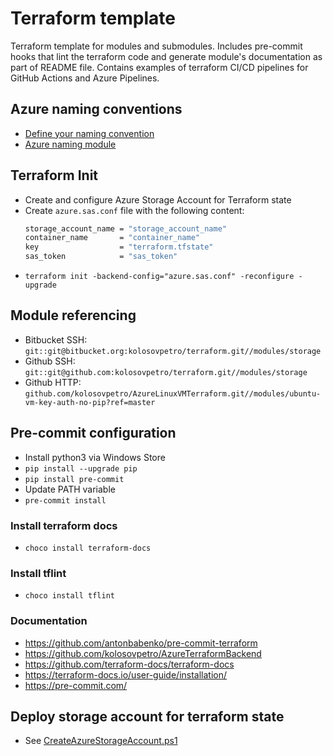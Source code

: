 # Terraform template

Terraform template for modules and submodules.
Includes pre-commit hooks that lint the terraform code and generate module's
documentation as part of README file.
Contains examples of terraform CI/CD pipelines for GitHub Actions and Azure Pipelines.

## Azure naming conventions

- [Define your naming convention](https://learn.microsoft.com/en-us/azure/cloud-adoption-framework/ready/azure-best-practices/resource-naming)
- [Azure naming module](https://registry.terraform.io/modules/Azure/naming/azurerm/latest)

## Terraform Init

- Create and configure Azure Storage Account for Terraform state
- Create `azure.sas.conf` file with the following content:
    ```bash
    storage_account_name = "storage_account_name"
    container_name       = "container_name"
    key                  = "terraform.tfstate"
    sas_token            = "sas_token"
    ```
- `terraform init -backend-config="azure.sas.conf" -reconfigure -upgrade`

## Module referencing

- Bitbucket SSH: `git::git@bitbucket.org:kolosovpetro/terraform.git//modules/storage`
- Github SSH: `git::git@github.com:kolosovpetro/terraform.git//modules/storage`
- Github HTTP: `github.com/kolosovpetro/AzureLinuxVMTerraform.git//modules/ubuntu-vm-key-auth-no-pip?ref=master`

## Pre-commit configuration

- Install python3 via Windows Store
- `pip install --upgrade pip`
- `pip install pre-commit`
- Update PATH variable
- `pre-commit install`

### Install terraform docs

- `choco install terraform-docs`

### Install tflint

- `choco install tflint`

### Documentation

- https://github.com/antonbabenko/pre-commit-terraform
- https://github.com/kolosovpetro/AzureTerraformBackend
- https://github.com/terraform-docs/terraform-docs
- https://terraform-docs.io/user-guide/installation/
- https://pre-commit.com/

## Deploy storage account for terraform state

- See [CreateAzureStorageAccount.ps1](./CreateAzureStorageAccount.ps1)
